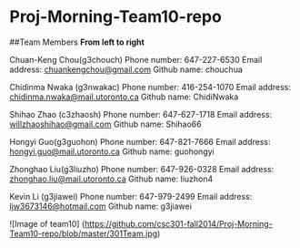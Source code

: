 Proj-Morning-Team10-repo
========================

##Team Members
**From left to right**


Chuan-Keng Chou(g3chouch)
Phone number: 647-227-6530
Email address: chuankengchou@gmail.com 
Github name: chouchua

Chidinma Nwaka (g3nwakac)
Phone number: 416-254-1070
Email address: chidinma.nwaka@mail.utoronto.ca 
Github name: ChidiNwaka

Shihao Zhao (c3zhaosh)
Phone number: 647-627-1718
Email address: willzhaoshihao@gmail.com 
Github name: Shihao66

Hongyi Guo(g3guohon)
Phone number: 647-821-7666
Email address: hongyi.guo@mail.utoronto.ca 
Github name: guohongyi

Zhonghao Liu(g3liuzho)
Phone number: 647-926-0328
Email address: zhonghao.liu@mail.utoronto.ca 
Github name: liuzhon4

Kevin Li (g3jiawei)
Phone number: 647-979-2499
Email address: ljw3673146@hotmail.com 
Github name: g3jiawei

![Image of team10]
(https://github.com/csc301-fall2014/Proj-Morning-Team10-repo/blob/master/301Team.jpg)
